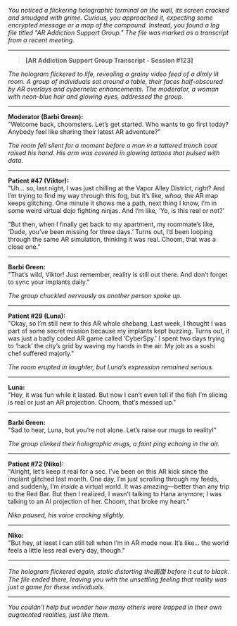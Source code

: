 *You noticed a flickering holographic terminal on the wall, its screen cracked and smudged with grime. Curious, you approached it, expecting some encrypted message or a map of the compound. Instead, you found a log file titled "AR Addiction Support Group." The file was marked as a transcript from a recent meeting.*

---

> **[AR Addiction Support Group Transcript - Session #123]**

*The hologram flickered to life, revealing a grainy video feed of a dimly lit room. A group of individuals sat around a table, their faces half-obscured by AR overlays and cybernetic enhancements. The moderator, a woman with neon-blue hair and glowing eyes, addressed the group.*

---

**Moderator (Barbi Green):**  
"Welcome back, choomsters. Let’s get started. Who wants to go first today? Anybody feel like sharing their latest AR adventure?"

*The room fell silent for a moment before a man in a tattered trench coat raised his hand. His arm was covered in glowing tattoos that pulsed with data.*

---

**Patient #47 (Viktor):**  
"Uh... so, last night, I was just chilling at the Vapor Alley District, right? And I’m trying to find my way through this fog, but it’s like, *whoa*, the AR map keeps glitching. One minute it shows me a path, next thing I know, I’m in some weird virtual dojo fighting ninjas. And I’m like, ‘Yo, is this real or not?’

"But then, when I finally get back to my apartment, my roommate’s like, ‘Dude, you’ve been missing for three days.’ Turns out, I’d been looping through the same AR simulation, thinking it was real. Choom, that was a close one."

---

**Barbi Green:**  
"That’s wild, Viktor! Just remember, reality is still out there. And don’t forget to sync your implants daily."

*The group chuckled nervously as another person spoke up.*

---

**Patient #29 (Luna):**  
"Okay, so I’m still new to this AR whole shebang. Last week, I thought I was part of some secret mission because my implants kept buzzing. Turns out, it was just a badly coded AR game called ‘CyberSpy.’ I spent two days trying to ‘hack’ the city’s grid by waving my hands in the air. My job as a sushi chef suffered majorly."

*The room erupted in laughter, but Luna’s expression remained serious.*

---

**Luna:**  
"Hey, it was fun while it lasted. But now I can’t even tell if the fish I’m slicing is real or just an AR projection. Choom, that’s messed up."

---

**Barbi Green:**  
"Sad to hear, Luna, but you’re not alone. Let’s raise our mugs to reality!"

*The group clinked their holographic mugs, a faint *ping* echoing in the air.*

---

**Patient #72 (Niko):**  
"Alright, let’s keep it real for a sec. I’ve been on this AR kick since the implant glitched last month. One day, I’m just scrolling through my feeds, and suddenly, I’m *inside* a virtual world. It was amazing—better than any trip to the Red Bar. But then I realized, I wasn’t talking to Hana anymore; I was talking to an AI projection of her. Choom, that broke my heart."

*Niko paused, his voice cracking slightly.*

---

**Niko:**  
"But hey, at least I can still tell when I’m in AR mode now. It’s like... the world feels a little less real every day, though."

---

*The hologram flickered again, static distorting the画面 before it cut to black. The file ended there, leaving you with the unsettling feeling that reality was just a game for these individuals.*

--- 

*You couldn’t help but wonder how many others were trapped in their own augmented realities, just like them.*